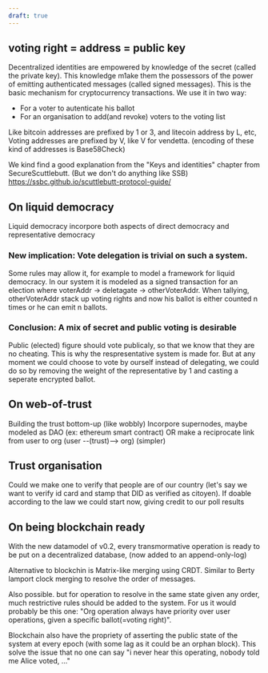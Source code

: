 ```yaml
---
draft: true
---
```


## voting right = address = public key

Decentralized identities are empowered by knowledge of the secret (called the private key).
This knowledge m1ake them the possessors of the power of emitting authenticated messages (called signed messages).
This is the basic mechanism for cryptocurrency transactions.
We use it in two way:
- For a voter to autenticate his ballot
- For an organisation to add(and revoke) voters to the voting list

Like bitcoin addresses are prefixed by 1 or 3, and litecoin address by L, etc,
Voting addresses are prefixed by V, like V for vendetta.
(encoding of these kind of addresses is Base58Check)

We kind find a good explanation from the "Keys and identities" chapter from SecureScuttlebutt. (But we don't do anything like SSB)
https://ssbc.github.io/scuttlebutt-protocol-guide/ 

## On liquid democracy

Liquid democracy incorpore both aspects of direct democracy and representative democracy

### New implication: Vote delegation is trivial on such a system.

Some rules may allow it, for example to model a framework for liquid democracy.
In our system it is modeled as a signed transaction for an election where voterAddr -> deletagate -> otherVoterAddr.
When tallying, otherVoterAddr stack up voting rights and now his ballot is either counted n times or he can emit n ballots.

### Conclusion: A mix of secret and public voting is desirable

Public (elected) figure should vote publicaly, so that we know that they are no cheating.
This is why the respresentative system is made for.
But at any moment we could choose to vote by ourself instead of delegating, we could do so by removing the weight of the representative by 1 and casting a seperate encrypted ballot.

## On web-of-trust

Building the trust bottom-up (like wobbly)
Incorpore supernodes, maybe modeled as DAO (ex: ethereum smart contract)
OR make a reciprocate link from user to org (user --(trust)--> org) (simpler)

## Trust organisation

Could we make one to verify that people are of our country (let's say we want to verify id card and stamp that DID as verified as citoyen).
If doable according to the law we could start now, giving credit to our poll results

## On being blockchain ready

With the new datamodel of v0.2, every transmormative operation is ready to be put on a decentralized database, (now added to an append-only-log)

Alternative to blockchin is Matrix-like merging using CRDT. Similar to Berty lamport clock merging to resolve the order of messages.

Also possible. but for operation to resolve in the same state given any order, much restrictive rules should be added to the system. For us it would probably be this one: "Org operation always have priority over user operations, given a specific ballot(=voting right)".

Blockchain also have the propriety of asserting the public state of the system at every epoch (with some lag as it could be an orphan block).
This solve the issue that no one can say "i never hear this operating, nobody told me Alice voted, ..."